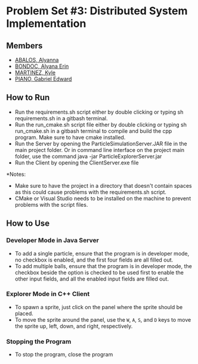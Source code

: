 # Problem Set #3: Distributed System Implementation
## Members
- [ABALOS, Alyanna](https://github.com/alyannaabalos)
- [BONDOC, Alyana Erin](https://github.com/Alybee75)
- [MARTINEZ, Kyle](https://github.com/Kyle-Martinez)
- [PIANO, Gabriel Edward](https://github.com/Poije)

## How to Run

- Run the requirements.sh script either by double clicking or typing sh requirements.sh in a gitbash terminal.
- Run the run_cmake.sh script file either by double clicking or typing sh run_cmake.sh in a gitbash terminal to compile and build the cpp program. Make sure to have cmake installed.
- Run the Server by opening the ParticleSimulationServer.JAR file in the main project folder. Or in command line interface 
on the project main folder, use the command java -jar ParticleExplorerServer.jar
- Run the Client by opening the ClientServer.exe file

*Notes: 
- Make sure to have the project in a directory that doesn't contain spaces as this could cause problems with the requirements.sh script.
- CMake or Visual Studio needs to be installed on the machine to prevent problems with the script files.

## How to Use
### Developer Mode in Java Server
- To add a single particle, ensure that the program is in developer mode, no checkbox is enabled, and the first four fields are all filled out.
- To add multiple balls, ensure that the program is in developer mode, the checkbox beside the option is checked to be used first to enable the other input fields, and all the enabled input fields are filled out.
### Explorer Mode in C++ Client
- To spawn a sprite, just click on the panel where the sprite should be placed.
- To move the sprite around the panel, use the `W`, `A`, `S`, and `D` keys to move the sprite up, left, down, and right, respectively.
### Stopping the Program
- To stop the program, close the program
